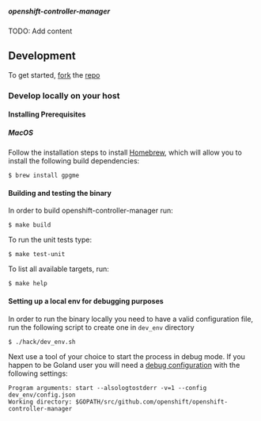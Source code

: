 ##### openshift-controller-manager

TODO: Add content

## Development

To get started, [fork](https://help.github.com/articles/fork-a-repo) the [repo](https://github.com/openshift/openshift-controller-manager)

### Develop locally on your host

#### Installing Prerequisites

##### MacOS

Follow the installation steps to install [Homebrew](http://brew.sh), which will
allow you to install the following build dependencies:
```
$ brew install gpgme 
```

#### Building and testing the binary

In order to build openshift-controller-manager run:
```
$ make build
```

To run the unit tests type:
```
$ make test-unit
```

To list all available targets, run: 
```
$ make help
```

#### Setting up a local env for debugging purposes
In order to run the binary locally you need to have a valid configuration file, run the following script to create one in `dev_env` directory
```
$ ./hack/dev_env.sh
```

Next use a tool of your choice to start the process in debug mode. If you happen to be Goland user you will need a [debug configuration](https://www.jetbrains.com/help/go/creating-and-editing-run-debug-configurations.html) with the following settings:
```
Program arguments: start --alsologtostderr -v=1 --config dev_env/config.json
Working directory: $GOPATH/src/github.com/openshift/openshift-controller-manager
```
